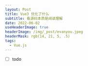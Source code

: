 ```yaml
---
layout: Post
title: Vue3 优化了什么
subtitle: 看源码本质是阅读理解
date: 2022-06-02
useHeaderImage: true
headerImage: /img/_post/evanyou.jpeg
headerMask: rgb(14, 21, 5, .5)
tags:
  - Vue.js
---
```


- [ ] todo
